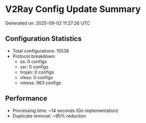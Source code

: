 # V2Ray Config Update Summary
Generated on: 2025-09-02 11:27:26 UTC

## Configuration Statistics
- Total configurations: 15538
- Protocol breakdown:
  - ss: 0 configs
  - ssr: 0 configs
  - trojan: 0 configs
  - vless: 0 configs
  - vmess: 963 configs

## Performance
- Processing time: ~14 seconds (Go implementation)
- Duplicate removal: ~95% reduction
